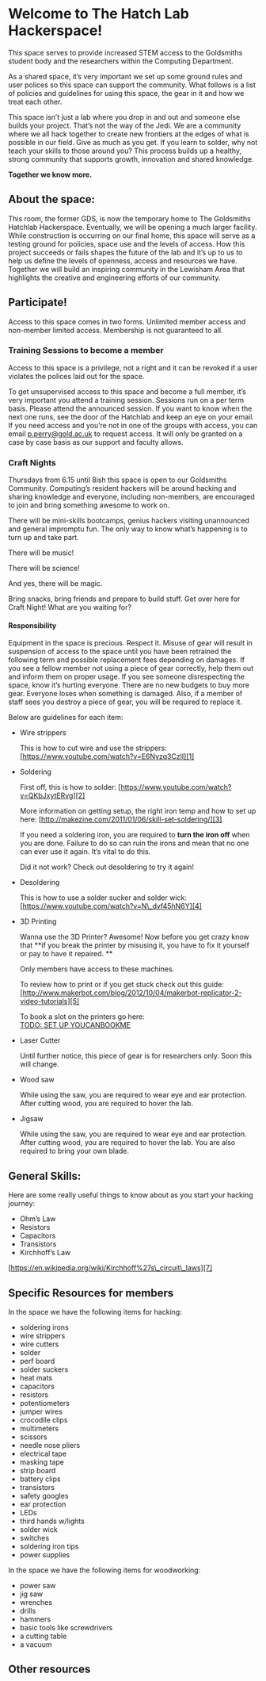 
# Welcome to The Hatch Lab Hackerspace! 
This space serves to provide increased STEM access to the Goldsmiths student body and the researchers within the Computing  Department. 

As a shared space, it’s very important we set up some ground rules and user polices so this space can support the community. What follows is a list of policies and guidelines for using this space, the gear in it and how we treat each other. 

This space isn’t just a lab where you drop in and out and someone else builds your project. That’s not the way of the Jedi. We are a community where we all hack together to create new frontiers at the edges of what is possible in our field. Give as much as you get. If you learn to solder, why not teach your skills to those around you? This process builds up a healthy, strong community that supports growth, innovation and shared knowledge. 

**Together we know more.**

## About the space: 
This room, the former GDS, is now the temporary home to The Goldsmiths Hatchlab Hackerspace. Eventually, we will be opening a much larger facility. While construction is occurring on our final home, this space will serve as a testing ground for policies, space use and the levels of access. How this project succeeds or fails shapes the future of the lab and it’s up to us to help us define the levels of openness, access and resources we have. Together we will build an inspiring community in the Lewisham Area that highlights the creative and engineering efforts of our community.   

## Participate! 
Access to this space comes in two forms. Unlimited member access and non-member limited access. Membership is not guaranteed to all.  

### Training Sessions to become a member
Access to this space is a privilege, not a right and it can be revoked if a user violates the polices laid out for the space. 

To get unsupervised access to this space and become a full member, it’s very important you attend a training session. Sessions run on a per term basis. Please attend the announced session. If you want to know when the next one runs, see the door of the Hatchlab and keep an eye on your email. If you need access and you’re not in one of the groups with access, you can email p.perry@gold.ac.uk to request access. It will only be granted on a case by case basis as our support and faculty allows. 

### Craft Nights  
Thursdays from 6.15 until 8ish this space is open to our Goldsmiths Community. Computing’s resident hackers will be around hacking and sharing knowledge and everyone, including non-members, are encouraged to join and bring something awesome to work on. 

There will be mini-skills bootcamps, genius hackers visiting unannounced and general impromptu fun. The only way to know what’s happening is to turn up and take part. 

There will be music! 

There will be science! 

And yes, there will be magic. 

Bring snacks, bring friends and prepare to build stuff. Get over here for Craft Night! What are you waiting for? 

#### Responsibility
Equipment in the space is precious. Respect it. Misuse of gear will result in suspension of access to the space until you have been retrained the following term and possible replacement fees depending on damages. If you see a fellow member not using a piece of gear correctly, help them out and inform them on proper usage. If you see someone disrespecting the space, know it’s hurting everyone. There are no new budgets to buy more gear. Everyone loses when something is damaged. Also, if a member of staff sees you destroy a piece of gear, you will be required to replace it. 

Below are guidelines for each item: 
* Wire strippers 

	This is how to cut wire and use the strippers: 
	[https://www.youtube.com/watch?v=E6Nyzq3CzlI][1]

* Soldering 

	First off, this is how to solder: 
	[https://www.youtube.com/watch?v=QKbJxytERvg][2]
	  
	More information on getting setup, the right iron temp and how to set up here: 
	[http://makezine.com/2011/01/06/skill-set-soldering/][3]

	If you need a soldering iron, you are required to **turn the iron off** when you are done. Failure to do so can ruin the irons and mean that no one can ever use it again. It’s vital to do this.  

	Did it not work? Check out desoldering to try it again! 

* Desoldering 

	This is how to use a solder sucker and solder wick: 
	[https://www.youtube.com/watch?v=N\_dvf45hN6Y][4]	

* 3D Printing 

	Wanna use the 3D Printer? Awesome! Now before you get crazy know that **if you break the printer by misusing it, you have to fix it yourself or pay to have it repaired. **
	  
	Only members have access to these machines. 
	  
	To review how to print or if you get stuck check out this guide: 
	[http://www.makerbot.com/blog/2012/10/04/makerbot-replicator-2-video-tutorials][5]

	To book a slot on the printers go here:  
	[TODO: SET UP YOUCANBOOKME][6]

* Laser Cutter 

	Until further notice, this piece of gear is for researchers only. Soon this will change. 

* Wood saw

	While using the saw, you are required to wear eye and ear protection. After cutting wood, you are required to hover the lab. 

* Jigsaw 

	While using the saw, you are required to wear eye and ear protection. After cutting wood, you are required to hover the lab. You are also required to bring your own blade. 


## General Skills: 
Here are some really useful things to know about as you start your hacking journey: 
* Ohm’s Law 
* Resistors
* Capacitors 
* Transistors 
* Kirchhoff’s Law

[https://en.wikipedia.org/wiki/Kirchhoff%27s\_circuit\_laws][7]

## Specific Resources for members 
In the space we have the following items for hacking: 
* soldering irons
* wire strippers 
* wire cutters 
* solder 
* perf board 
* solder suckers 
* heat mats
* capacitors
* resistors 
* potentiometers 
* jumper wires 
* crocodile clips 
* multimeters 
* scissors 
* needle nose pliers
* electrical tape 
* masking tape 
* strip board 
* battery clips 
* transistors 
* safety googles 
* ear protection 
* LEDs
* third hands w/lights 
* solder wick 
* switches 
* soldering iron tips 
* power supplies  

In the space we have the following items for woodworking: 
* power saw 
* jig saw 
* wrenches 
* drills 
* hammers 
* basic tools like screwdrivers 
* a cutting table 
* a vacuum  

## Other resources 



[1]:	https://www.youtube.com/watch?v=E6Nyzq3CzlI
[2]:	https://www.youtube.com/watch?v=QKbJxytERvg "How to Solder"
[3]:	https://learn.adafruit.com/adafruit-guide-excellent-soldering/preparation
[4]:	https://www.youtube.com/watch?v=N_dvf45hN6Y
[5]:	http://www.makerbot.com/blog/2012/10/04/makerbot-replicator-2-video-tutorials
[6]:	%20
[7]:	https://en.wikipedia.org/wiki/Kirchhoff%27s_circuit_laws